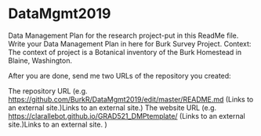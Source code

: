 # DataMgmt2019
Data Management Plan for the research project-put in this ReadMe file.
Write your Data Management Plan in here for Burk Survey Project. 
Context:
The context of project is a Botanical inventory of the Burk Homestead in Blaine, Washington. 

After you are done, send me two URLs of the repository you created:

The repository URL (e.g. https://github.com/BurkR/DataMgmt2019/edit/master/README.md  (Links to an external site.)Links to an external site.)
 The website URL (e.g. https://clarallebot.github.io/GRAD521_DMPtemplate/ (Links to an external site.)Links to an external site. )

